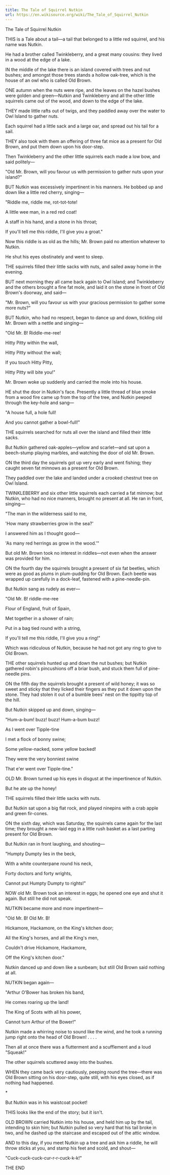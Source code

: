 ```yaml
---
title: The Tale of Squirrel Nutkin
url: https://en.wikisource.org/wiki/The_Tale_of_Squirrel_Nutkin
---
```

The Tale of Squirrel Nutkin


THIS is a Tale about a tail—a tail that belonged to a little red squirrel, and his name was Nutkin.

He had a brother called Twinkleberry, and a great many cousins: they lived in a wood at the edge of a lake.



IN the middle of the lake there is an island covered with trees and nut bushes; and amongst those trees stands a hollow oak-tree, which is the house of an owl who is called Old Brown.





ONE autumn when the nuts were ripe, and the leaves on the hazel bushes were golden and green—Nutkin and Twinkleberry and all the other little squirrels came out of the wood, and down to the edge of the lake.





THEY made little rafts out of twigs, and they paddled away over the water to Owl Island to gather nuts.

Each squirrel had a little sack and a large oar, and spread out his tail for a sail.





THEY also took with them an offering of three fat mice as a present for Old Brown, and put them down upon his door-step.

Then Twinkleberry and the other little squirrels each made a low bow, and said politely—

"Old Mr. Brown, will you favour us with permission to gather nuts upon your island?"



BUT Nutkin was excessively impertinent in his manners. He bobbed up and down like a little red cherry, singing—

"Riddle me, riddle me, rot-tot-tote!

A little wee man, in a red red coat!

A staff in his hand, and a stone in his throat;

If you'll tell me this riddle, I'll give you a groat."





Now this riddle is as old as the hills; Mr. Brown paid no attention whatever to Nutkin.

He shut his eyes obstinately and went to sleep.





THE squirrels filled their little sacks with nuts, and sailed away home in the evening.



BUT next morning they all came back again to Owl Island; and Twinkleberry and the others brought a fine fat mole, and laid it on the stone in front of Old Brown's doorway, and said—

"Mr. Brown, will you favour us with your gracious permission to gather some more nuts?"





BUT Nutkin, who had no respect, began to dance up and down, tickling old Mr. Brown with a nettle and singing—

"Old Mr. B! Riddle-me-ree!

Hitty Pitty within the wall,

Hitty Pitty without the wall;

If you touch Hitty Pitty,

Hitty Pitty will bite you!"





Mr. Brown woke up suddenly and carried the mole into his house.



HE shut the door in Nutkin's face. Presently a little thread of blue smoke from a wood fire came up from the top of the tree, and Nutkin peeped through the key-hole and sang—

"A house full, a hole full!

And you cannot gather a bowl-full!"





THE squirrels searched for nuts all over the island and filled their little sacks.

But Nutkin gathered oak-apples—yellow and scarlet—and sat upon a beech-stump playing marbles, and watching the door of old Mr. Brown.



ON the third day the squirrels got up very early and went fishing; they caught seven fat minnows as a present for Old Brown.

They paddled over the lake and landed under a crooked chestnut tree on Owl Island.





TWINKLEBERRY and six other little squirrels each carried a fat minnow; but Nutkin, who had no nice manners, brought no present at all. He ran in front, singing—

"The man in the wilderness said to me,

'How many strawberries grow in the sea?'

I answered him as I thought good—

'As many red herrings as grow in the wood.'"





But old Mr. Brown took no interest in riddles—not even when the answer was provided for him.



ON the fourth day the squirrels brought a present of six fat beetles, which were as good as plums in plum-pudding for Old Brown. Each beetle was wrapped up carefully in a dock-leaf, fastened with a pine-needle-pin.

But Nutkin sang as rudely as ever—

"Old Mr. B! riddle-me-ree

Flour of England, fruit of Spain,

Met together in a shower of rain;

Put in a bag tied round with a string,

If you'll tell me this riddle, I'll give you a ring!"





Which was ridiculous of Nutkin, because he had not got any ring to give to Old Brown.





THE other squirrels hunted up and down the nut bushes; but Nutkin gathered robin's pincushions off a briar bush, and stuck them full of pine-needle pins.



ON the fifth day the squirrels brought a present of wild honey; it was so sweet and sticky that they licked their fingers as they put it down upon the stone. They had stolen it out of a bumble bees' nest on the tippitty top of the hill.

But Nutkin skipped up and down, singing—

"Hum-a-bum! buzz! buzz! Hum-a-bum buzz!

⁠As I went over Tipple-tine

⁠I met a flock of bonny swine;

Some yellow-nacked, some yellow backed!

⁠They were the very bonniest swine

⁠That e'er went over Tipple-tine."





OLD Mr. Brown turned up his eyes in disgust at the impertinence of Nutkin.

But he ate up the honey!



THE squirrels filled their little sacks with nuts.

But Nutkin sat upon a big flat rock, and played ninepins with a crab apple and green fir-cones.





ON the sixth day, which was Saturday, the squirrels came again for the last time; they brought a new-laid egg in a little rush basket as a last parting present for Old Brown.

But Nutkin ran in front laughing, and shouting—

"Humpty Dumpty lies in the beck,

With a white counterpane round his neck,

Forty doctors and forty wrights,

Cannot put Humpty Dumpty to rights!"





NOW old Mr. Brown took an interest in eggs; he opened one eye and shut it again. But still he did not speak.





NUTKIN became more and more impertinent—

⁠"Old Mr. B! Old Mr. B!

Hickamore, Hackamore, on the King's kitchen door;

All the King's horses, and all the King's men,

Couldn't drive Hickamore, Hackamore,

Off the King's kitchen door."





Nutkin danced up and down like a sunbeam; but still Old Brown said nothing at all.



NUTKIN began again—

"Arthur O'Bower has broken his band,

He comes roaring up the land!

The King of Scots with all his power,

Cannot turn Arthur of the Bower!"





Nutkin made a whirring noise to sound like the wind, and he took a running jump right onto the head of Old Brown! . . . .

Then all at once there was a flutterment and a scufflement and a loud "Squeak!"

The other squirrels scuttered away into the bushes.





WHEN they came back very cautiously, peeping round the tree—there was Old Brown sitting on his door-step, quite still, with his eyes closed, as if nothing had happened.

*⁠*⁠*⁠*⁠*

But Nutkin was in his waistcoat pocket!



THIS looks like the end of the story; but it isn't.





OLD BROWN carried Nutkin into his house, and held him up by the tail, intending to skin him; but Nutkin pulled so very hard that his tail broke in two, and he dashed up the staircase and escaped out of the attic window.





AND to this day, if you meet Nutkin up a tree and ask him a riddle, he will throw sticks at you, and stamp his feet and scold, and shout—

"Cuck-cuck-cuck-cur-r-r-cuck-k-k!"





THE END